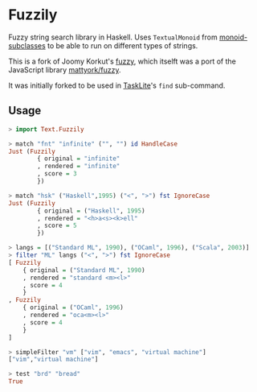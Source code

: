 # Fuzzily

Fuzzy string search library in Haskell.
Uses `TextualMonoid` from
[monoid-subclasses](https://hackage.haskell.org/package/monoid-subclasses)
to be able to run on different types of strings.

This is a fork of Joomy Korkut's [fuzzy](https://github.com/joom/fuzzy),
which itselft was a port of the JavaScript library
[mattyork/fuzzy](https://github.com/mattyork/fuzzy).

It was initially forked to be used in [TaskLite](https://tasklite.org/)'s
`find` sub-command.


## Usage

```haskell
> import Text.Fuzzily

> match "fnt" "infinite" ("", "") id HandleCase
Just (Fuzzily
        { original = "infinite"
        , rendered = "infinite"
        , score = 3
        })

> match "hsk" ("Haskell",1995) ("<", ">") fst IgnoreCase
Just (Fuzzily
        { original = ("Haskell", 1995)
        , rendered = "<h>a<s><k>ell"
        , score = 5
        })

> langs = [("Standard ML", 1990), ("OCaml", 1996), ("Scala", 2003)]
> filter "ML" langs ("<", ">") fst IgnoreCase
[ Fuzzily
    { original = ("Standard ML", 1990)
    , rendered = "standard <m><l>"
    , score = 4
    }
, Fuzzily
    { original = ("OCaml", 1996)
    , rendered = "oca<m><l>"
    , score = 4
    }
]

> simpleFilter "vm" ["vim", "emacs", "virtual machine"]
["vim","virtual machine"]

> test "brd" "bread"
True
```
